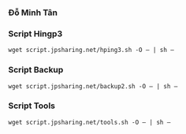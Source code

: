 ### **Đỗ Minh Tân**
### Script Hingp3
```
wget script.jpsharing.net/hping3.sh -O – | sh –
```
### Script Backup
```
wget script.jpsharing.net/backup2.sh -O – | sh –
```
### Script Tools
```
wget script.jpsharing.net/tools.sh -O – | sh –
```
